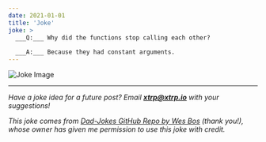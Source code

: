 ```yaml
---
date: 2021-01-01
title: 'Joke'
joke: >
  ___Q:___ Why did the functions stop calling each other?
  
  ___A:___ Because they had constant arguments.
---
```


![Joke Image](https://private.xtrp.io/projects/DailyDeveloperJokes/public_image_server/images/5e1258b057385.png)

---
*Have a joke idea for a future post? Email **[xtrp@xtrp.io](mailto:xtrp@xtrp.io)** with your suggestions!*

*This joke comes from [Dad-Jokes GitHub Repo by Wes Bos](https://github.com/wesbos/dad-jokes) (thank you!), whose owner has given me permission to use this joke with credit.*

<!-- 
Joke text:
**Q:** Why did the functions stop calling each other?

**A:** Because they had constant arguments.
 -->

